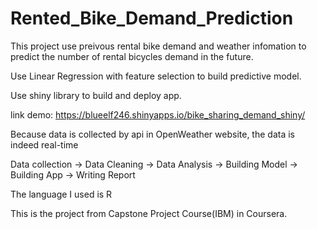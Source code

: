 # Rented_Bike_Demand_Prediction

This project use preivous rental bike demand and weather infomation to predict the number of rental bicycles demand in the future.

Use Linear Regression with feature selection to build predictive model.

Use shiny library to build and deploy app.

link demo:  https://blueelf246.shinyapps.io/bike_sharing_demand_shiny/

Because data is collected by api in OpenWeather website, the data is indeed real-time

Data collection -> Data Cleaning -> Data Analysis -> Building Model -> Building App -> Writing Report

The language I used is R

This is the project from Capstone Project Course(IBM) in Coursera.
